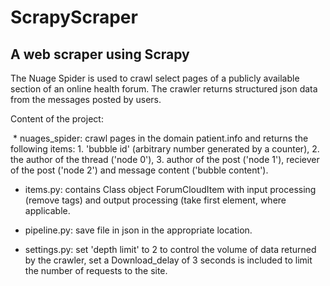 # ScrapyScraper
## A web scraper using Scrapy 

The Nuage Spider is used to crawl select pages of a publicly available section of an online health forum. The crawler returns structured json data from the messages posted by users. 

Content of the project: 

  * nuages_spider: crawl pages in the domain patient.info and returns the following items: 1. 'bubble id' (arbitrary number generated by a counter), 2. the author of the thread ('node 0'), 3. author of the post ('node 1'), reciever of the post ('node 2') and message content ('bubble content').  
  
  * items.py: contains Class object ForumCloudItem with input processing (remove tags) and output processing (take first element, where applicable. 
  
  * pipeline.py: save file in json in the appropriate location. 

  * settings.py: set 'depth limit' to 2 to control the volume of data returned by the crawler, set a Download_delay of 3 seconds is included to limit the number of requests to the site. 

